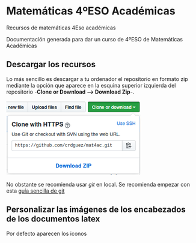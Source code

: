 # Matemáticas 4ºESO Académicas
Recursos de matemáticas 4Eso académicas

Documentación generada para dar un curso de 4ºESO de Matemáticas Académicas

## Descargar los recursos

Lo más sencillo es descargar a tu ordenador el repositorio en formato zip mediante la opción que aparece en la esquina superior izquierda del repositorio -**Clone or Download --> Download Zip**-. 

![imagen de descarga](./img/descargar.png)

No obstante se recomienda usar *git* en local. Se recomienda empezar con esta [guía sencilla de git](http://rogerdudler.github.io/git-guide/index.es.html)

## Personalizar las imágenes de los encabezados de los documentos latex

Por defecto aparecen los iconos



